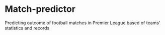 # Match-predictor
Predicting outcome of football matches in Premier League based of teams' statistics and records
